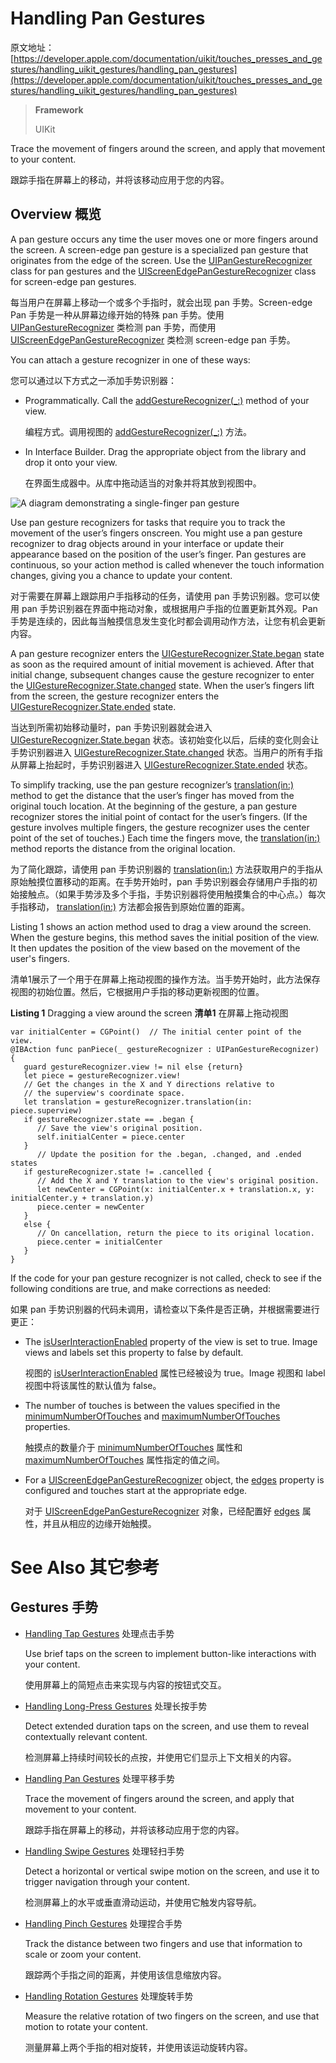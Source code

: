 # Handling Pan Gestures

原文地址：
[https://developer.apple.com/documentation/uikit/touches_presses_and_gestures/handling_uikit_gestures/handling_pan_gestures](https://developer.apple.com/documentation/uikit/touches_presses_and_gestures/handling_uikit_gestures/handling_pan_gestures)

>__Framework__
>
> UIKit

Trace the movement of fingers around the screen, and apply that movement to your content.

跟踪手指在屏幕上的移动，并将该移动应用于您的内容。

## Overview 概览

A pan gesture occurs any time the user moves one or more fingers around the screen. A screen-edge pan gesture is a specialized pan gesture that originates from the edge of the screen. Use the [UIPanGestureRecognizer](https://developer.apple.com/documentation/uikit/uipangesturerecognizer) class for pan gestures and the [UIScreenEdgePanGestureRecognizer](https://developer.apple.com/documentation/uikit/uiscreenedgepangesturerecognizer) class for screen-edge pan gestures.

每当用户在屏幕上移动一个或多个手指时，就会出现 pan 手势。Screen-edge Pan 手势是一种从屏幕边缘开始的特殊 pan 手势。使用 [UIPanGestureRecognizer](https://developer.apple.com/documentation/uikit/uipangesturerecognizer) 类检测 pan 手势，而使用 [UIScreenEdgePanGestureRecognizer](https://developer.apple.com/documentation/uikit/uiscreenedgepangesturerecognizer) 类检测 screen-edge pan 手势。

You can attach a gesture recognizer in one of these ways:

您可以通过以下方式之一添加手势识别器：

- Programmatically. Call the [addGestureRecognizer(_:)](https://developer.apple.com/documentation/uikit/uiview/1622496-addgesturerecognizer) method of your view.

  编程方式。调用视图的  [addGestureRecognizer(_:)](https://developer.apple.com/documentation/uikit/uiview/1622496-addgesturerecognizer) 方法。
  
- In Interface Builder. Drag the appropriate object from the library and drop it onto your view.

  在界面生成器中。从库中拖动适当的对象并将其放到视图中。

![A diagram demonstrating a single-finger pan gesture](https://docs-assets.developer.apple.com/published/7c21d852b9/92edf0c4-8d94-469b-b81d-c00a20e74f5e.png)

Use pan gesture recognizers for tasks that require you to track the movement of the user’s fingers onscreen. You might use a pan gesture recognizer to drag objects around in your interface or update their appearance based on the position of the user’s finger. Pan gestures are continuous, so your action method is called whenever the touch information changes, giving you a chance to update your content.

对于需要在屏幕上跟踪用户手指移动的任务，请使用 pan 手势识别器。您可以使用 pan 手势识别器在界面中拖动对象，或根据用户手指的位置更新其外观。Pan 手势是连续的，因此每当触摸信息发生变化时都会调用动作方法，让您有机会更新内容。

A pan gesture recognizer enters the [UIGestureRecognizer.State.began](https://developer.apple.com/documentation/uikit/uigesturerecognizer/state/began) state as soon as the required amount of initial movement is achieved. After that initial change, subsequent changes cause the gesture recognizer to enter the [UIGestureRecognizer.State.changed](https://developer.apple.com/documentation/uikit/uigesturerecognizer/state/changed) state. When the user’s fingers lift from the screen, the gesture recognizer enters the [UIGestureRecognizer.State.ended](https://developer.apple.com/documentation/uikit/uigesturerecognizer/state/ended) state.

当达到所需初始移动量时，pan 手势识别器就会进入 [UIGestureRecognizer.State.began](https://developer.apple.com/documentation/uikit/uigesturerecognizer/state/began) 状态。该初始变化以后，后续的变化则会让手势识别器进入 [UIGestureRecognizer.State.changed](https://developer.apple.com/documentation/uikit/uigesturerecognizer/state/changed) 状态。当用户的所有手指从屏幕上抬起时，手势识别器进入 [UIGestureRecognizer.State.ended](https://developer.apple.com/documentation/uikit/uigesturerecognizer/state/ended) 状态。

To simplify tracking, use the pan gesture recognizer’s [translation(in:)](https://developer.apple.com/documentation/uikit/uipangesturerecognizer/1621207-translation) method to get the distance that the user’s finger has moved from the original touch location. At the beginning of the gesture, a pan gesture recognizer stores the initial point of contact for the user’s fingers. (If the gesture involves multiple fingers, the gesture recognizer uses the center point of the set of touches.) Each time the fingers move, the [translation(in:)](https://developer.apple.com/documentation/uikit/uipangesturerecognizer/1621207-translation) method reports the distance from the original location.

为了简化跟踪，请使用 pan 手势识别器的 [translation(in:)](https://developer.apple.com/documentation/uikit/uipangesturerecognizer/1621207-translation) 方法获取用户的手指从原始触摸位置移动的距离。在手势开始时，pan 手势识别器会存储用户手指的初始接触点。（如果手势涉及多个手指，手势识别器将使用触摸集合的中心点。）每次手指移动， [translation(in:)](https://developer.apple.com/documentation/uikit/uipangesturerecognizer/1621207-translation) 方法都会报告到原始位置的距离。

Listing 1 shows an action method used to drag a view around the screen. When the gesture begins, this method saves the initial position of the view. It then updates the position of the view based on the movement of the user's fingers.

清单1展示了一个用于在屏幕上拖动视图的操作方法。当手势开始时，此方法保存视图的初始位置。然后，它根据用户手指的移动更新视图的位置。

**Listing 1** Dragging a view around the screen **清单1** 在屏幕上拖动视图

```
var initialCenter = CGPoint()  // The initial center point of the view.
@IBAction func panPiece(_ gestureRecognizer : UIPanGestureRecognizer) {   
   guard gestureRecognizer.view != nil else {return}
   let piece = gestureRecognizer.view!
   // Get the changes in the X and Y directions relative to
   // the superview's coordinate space.
   let translation = gestureRecognizer.translation(in: piece.superview)
   if gestureRecognizer.state == .began {
      // Save the view's original position. 
      self.initialCenter = piece.center
   }
      // Update the position for the .began, .changed, and .ended states
   if gestureRecognizer.state != .cancelled {
      // Add the X and Y translation to the view's original position.
      let newCenter = CGPoint(x: initialCenter.x + translation.x, y: initialCenter.y + translation.y)
      piece.center = newCenter
   }
   else {
      // On cancellation, return the piece to its original location.
      piece.center = initialCenter
   }
}
```

If the code for your pan gesture recognizer is not called, check to see if the following conditions are true, and make corrections as needed:

如果 pan 手势识别器的代码未调用，请检查以下条件是否正确，并根据需要进行更正：

- The [isUserInteractionEnabled](https://developer.apple.com/documentation/uikit/uiview/1622577-isuserinteractionenabled) property of the view is set to true. Image views and labels set this property to false by default.
  
  视图的 [isUserInteractionEnabled](https://developer.apple.com/documentation/uikit/uiview/1622577-isuserinteractionenabled) 属性已经被设为 true。Image 视图和 label 视图中将该属性的默认值为 false。

- The number of touches is between the values specified in the [minimumNumberOfTouches](https://developer.apple.com/documentation/uikit/uipangesturerecognizer/1621210-minimumnumberoftouches) and [maximumNumberOfTouches](https://developer.apple.com/documentation/uikit/uipangesturerecognizer/1621208-maximumnumberoftouches) properties.

  触摸点的数量介于 [minimumNumberOfTouches](https://developer.apple.com/documentation/uikit/uipangesturerecognizer/1621210-minimumnumberoftouches) 属性和 [maximumNumberOfTouches](https://developer.apple.com/documentation/uikit/uipangesturerecognizer/1621208-maximumnumberoftouches) 属性指定的值之间。

- For a [UIScreenEdgePanGestureRecognizer](https://developer.apple.com/documentation/uikit/uiscreenedgepangesturerecognizer) object, the [edges](https://developer.apple.com/documentation/uikit/uiscreenedgepangesturerecognizer/1614142-edges) property is configured and touches start at the appropriate edge.

  对于 [UIScreenEdgePanGestureRecognizer](https://developer.apple.com/documentation/uikit/uiscreenedgepangesturerecognizer) 对象，已经配置好 [edges](https://developer.apple.com/documentation/uikit/uiscreenedgepangesturerecognizer/1614142-edges) 属性，并且从相应的边缘开始触摸。

# See Also 其它参考

## Gestures 手势

- [Handling Tap Gestures](https://developer.apple.com/documentation/uikit/touches_presses_and_gestures/handling_uikit_gestures/handling_tap_gestures) 处理点击手势

  Use brief taps on the screen to implement button-like interactions with your content.
  
  使用屏幕上的简短点击来实现与内容的按钮式交互。

- [Handling Long-Press Gestures](https://developer.apple.com/documentation/uikit/touches_presses_and_gestures/handling_uikit_gestures/handling_long-press_gestures) 处理长按手势

  Detect extended duration taps on the screen, and use them to reveal contextually relevant content.
  
  检测屏幕上持续时间较长的点按，并使用它们显示上下文相关的内容。

- [Handling Pan Gestures](https://developer.apple.com/documentation/uikit/touches_presses_and_gestures/handling_uikit_gestures/handling_pan_gestures) 处理平移手势

  Trace the movement of fingers around the screen, and apply that movement to your content.
  
  跟踪手指在屏幕上的移动，并将该移动应用于您的内容。

- [Handling Swipe Gestures](https://developer.apple.com/documentation/uikit/touches_presses_and_gestures/handling_uikit_gestures/handling_swipe_gestures) 处理轻扫手势

  Detect a horizontal or vertical swipe motion on the screen, and use it to trigger navigation through your content.
  
  检测屏幕上的水平或垂直滑动运动，并使用它触发内容导航。

- [Handling Pinch Gestures](https://developer.apple.com/documentation/uikit/touches_presses_and_gestures/handling_uikit_gestures/handling_pinch_gestures) 处理捏合手势

  Track the distance between two fingers and use that information to scale or zoom your content.
  
  跟踪两个手指之间的距离，并使用该信息缩放内容。

- [Handling Rotation Gestures](https://developer.apple.com/documentation/uikit/touches_presses_and_gestures/handling_uikit_gestures/handling_rotation_gestures) 处理旋转手势

  Measure the relative rotation of two fingers on the screen, and use that motion to rotate your content.
  
  测量屏幕上两个手指的相对旋转，并使用该运动旋转内容。

